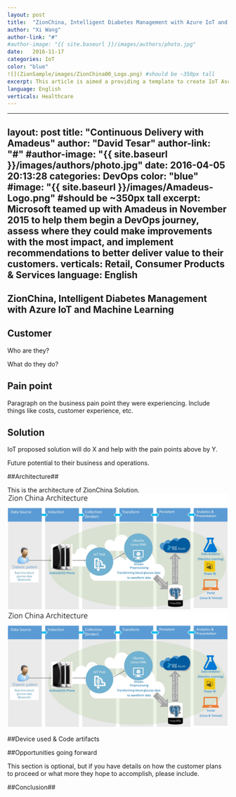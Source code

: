 ```yaml
---
layout: post
title:  "ZionChina, Intelligent Diabetes Management with Azure IoT and Machine Learning "
author: "Xi Wang"
author-link: "#"
#author-image: "{{ site.baseurl }}/images/authors/photo.jpg"
date:   2016-11-17
categories: IoT
color: "blue"
![](ZionSample/images/ZionChina00_Logo.png) #should be ~350px tall
excerpt: This article is aimed a providing a template to create IoT Ascend+ win articles.
language: English
verticals: Healthcare
---
```


---
layout: post
title:  "Continuous Delivery with Amadeus"
author: "David Tesar"
author-link: "#"
#author-image: "{{ site.baseurl }}/images/authors/photo.jpg"
date:   2016-04-05 20:13:28
categories: DevOps
color: "blue"
#image: "{{ site.baseurl }}/images/Amadeus-Logo.png" #should be ~350px tall
excerpt: Microsoft teamed up with Amadeus in November 2015 to help them begin a DevOps journey, assess where they could make improvements with the most impact, and implement recommendations to better deliver value to their customers.
verticals: Retail, Consumer Products & Services
language: English
---

## ZionChina, Intelligent Diabetes Management with Azure IoT and Machine Learning ##

 
## Customer ##
Who are they?

What do they do?

 
## Pain point ##

Paragraph on the business pain point they were experiencing. Include things like costs, customer experience, etc.

 
## Solution ##


IoT proposed solution will do X and help with the pain points above by Y.

Future potential to their business and operations.

##Architecture##

This is the architecture of ZionChina Solution.
![](../images/ZionChina01_Arch.jpg)
![](https://github.com/XiDXCN/ZionSample/blob/master/images/ZionChina01_Arch.jpg)


##Device used & Code artifacts

##Opportunities going forward

This section is optional, but if you have details on how the customer plans to proceed or what more they hope to accomplish, please include.

##Conclusion##



